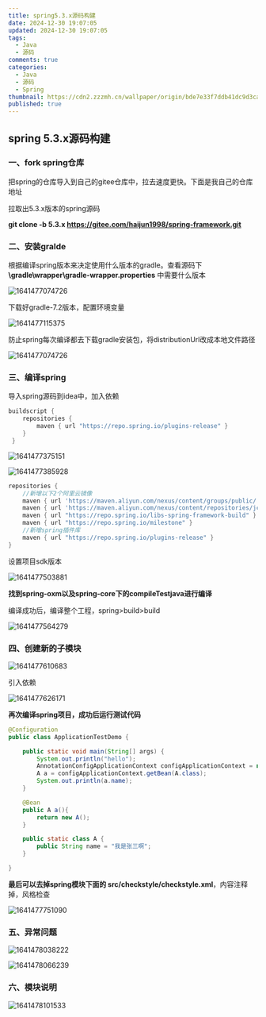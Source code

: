 ```yaml
---
title: spring5.3.x源码构建
date: 2024-12-30 19:07:05
updated: 2024-12-30 19:07:05
tags:
  - Java
  - 源码
comments: true
categories:
  - Java
  - 源码
  - Spring
thumbnail: https://cdn2.zzzmh.cn/wallpaper/origin/bde7e33f7ddb41dc9d3ca485d030815e.jpg/fhd?auth_key=1749052800-a9d6db4059f59d93c3c9dff4b20c7e6a2df84469-0-d0e690acf1cf651dc1b3095f85fefa61
published: true
---
```

## spring 5.3.x源码构建

### 一、fork spring仓库

把spring的仓库导入到自己的gitee仓库中，拉去速度更快。下面是我自己的仓库地址

拉取出5.3.x版本的spring源码

**git clone -b 5.3.x https://gitee.com/haijun1998/spring-framework.git**

### 二、安装gralde

根据编译spring版本来决定使用什么版本的gradle。查看源码下 **\gradle\wrapper\gradle-wrapper.properties** 中需要什么版本

![1641477074726](https://cdn.jsdelivr.net/gh/a1424132610/note-picture@main/note-picture/1641477074726.png)

下载好gradle-7.2版本，配置环境变量

![1641477115375](https://cdn.jsdelivr.net/gh/a1424132610/note-picture@main/note-picture/1641477115375.png)

防止spring每次编译都去下载gradle安装包，将distributionUrl改成本地文件路径

![1641477074726](https://cdn.jsdelivr.net/gh/a1424132610/note-picture@main/note-picture/1641477037289.png)

### 三、编译spring

导入spring源码到idea中，加入依赖

```gradle
buildscript { 
	repositories { 
		maven { url "https://repo.spring.io/plugins-release" } 
	} 
 }
```

![1641477375151](https://cdn.jsdelivr.net/gh/a1424132610/note-picture@main/note-picture/1641477503881.png)

![1641477385928](https://cdn.jsdelivr.net/gh/a1424132610/note-picture@main/note-picture/1641477610683.png)

```gradle
repositories {
	//新增以下2个阿里云镜像 
	maven { url 'https://maven.aliyun.com/nexus/content/groups/public/' } 
	maven { url 'https://maven.aliyun.com/nexus/content/repositories/jcenter' } 		     mavenCentral() 
	maven { url "https://repo.spring.io/libs-spring-framework-build" } 
	maven { url "https://repo.spring.io/milestone" }  
	//新增spring插件库 
	maven { url "https://repo.spring.io/plugins-release" } 
}
```

设置项目sdk版本

![1641477503881](https://cdn.jsdelivr.net/gh/a1424132610/note-picture@main/note-picture/1641477626171.png)

**找到spring-oxm以及spring-core下的compileTestjava进行编译**

编译成功后，编译整个工程，spring>build>build

![1641477564279](https://cdn.jsdelivr.net/gh/a1424132610/note-picture@main/note-picture/1641477375151.png)

### 四、创建新的子模块

![1641477610683](https://cdn.jsdelivr.net/gh/a1424132610/note-picture@main/note-picture/1641477385928.png)

引入依赖

![1641477626171](https://cdn.jsdelivr.net/gh/a1424132610/note-picture@main/note-picture/1641478066239.png)

**再次编译spring项目，成功后运行测试代码**

```java
@Configuration
public class ApplicationTestDemo {

	public static void main(String[] args) {
		System.out.println("hello");
		AnnotationConfigApplicationContext configApplicationContext = new AnnotationConfigApplicationContext(ApplicationTestDemo.class);
		A a = configApplicationContext.getBean(A.class);
		System.out.println(a.name);
	}

	@Bean
	public A a(){
		return new A();
	}

	public static class A {
		public String name = "我是张三啊";
	}

}
```

**最后可以去掉spring模块下面的 src/checkstyle/checkstyle.xml**，内容注释掉，风格检查

![1641477751090](https://cdn.jsdelivr.net/gh/a1424132610/note-picture@main/note-picture/1641477564279.png)

### 五、异常问题

![1641478038222](https://cdn.jsdelivr.net/gh/a1424132610/note-picture@main/note-picture/1641477751090.png)

![1641478066239](https://cdn.jsdelivr.net/gh/a1424132610/note-picture@main/note-picture/1641478038222.png)

### 六、模块说明

![1641478101533](https://cdn.jsdelivr.net/gh/a1424132610/note-picture@main/note-picture/1641478101533.png)

